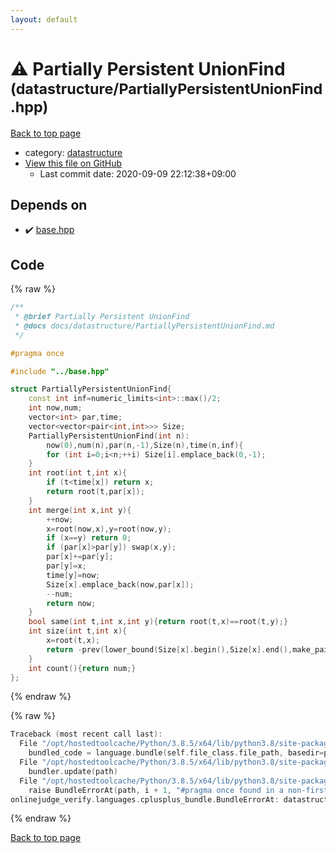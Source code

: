 ```yaml
---
layout: default
---
```


<!-- mathjax config similar to math.stackexchange -->
<script type="text/javascript" async
  src="https://cdnjs.cloudflare.com/ajax/libs/mathjax/2.7.5/MathJax.js?config=TeX-MML-AM_CHTML">
</script>
<script type="text/x-mathjax-config">
  MathJax.Hub.Config({
    TeX: { equationNumbers: { autoNumber: "AMS" }},
    tex2jax: {
      inlineMath: [ ['$','$'] ],
      processEscapes: true
    },
    "HTML-CSS": { matchFontHeight: false },
    displayAlign: "left",
    displayIndent: "2em"
  });
</script>

<script type="text/javascript" src="https://cdnjs.cloudflare.com/ajax/libs/jquery/3.4.1/jquery.min.js"></script>
<script src="https://cdn.jsdelivr.net/npm/jquery-balloon-js@1.1.2/jquery.balloon.min.js" integrity="sha256-ZEYs9VrgAeNuPvs15E39OsyOJaIkXEEt10fzxJ20+2I=" crossorigin="anonymous"></script>
<script type="text/javascript" src="../../assets/js/copy-button.js"></script>
<link rel="stylesheet" href="../../assets/css/copy-button.css" />


# :warning: Partially Persistent UnionFind <small>(datastructure/PartiallyPersistentUnionFind.hpp)</small>

<a href="../../index.html">Back to top page</a>

* category: <a href="../../index.html#8dc87745f885a4cc532acd7b15b8b5fe">datastructure</a>
* <a href="{{ site.github.repository_url }}/blob/master/datastructure/PartiallyPersistentUnionFind.hpp">View this file on GitHub</a>
    - Last commit date: 2020-09-09 22:12:38+09:00




## Depends on

* :heavy_check_mark: <a href="../base.hpp.html">base.hpp</a>


## Code

<a id="unbundled"></a>
{% raw %}
```cpp
/**
 * @brief Partially Persistent UnionFind
 * @docs docs/datastructure/PartiallyPersistentUnionFind.md
 */

#pragma once

#include "../base.hpp"

struct PartiallyPersistentUnionFind{
    const int inf=numeric_limits<int>::max()/2;
    int now,num;
    vector<int> par,time;
    vector<vector<pair<int,int>>> Size;
    PartiallyPersistentUnionFind(int n):
        now(0),num(n),par(n,-1),Size(n),time(n,inf){
        for (int i=0;i<n;++i) Size[i].emplace_back(0,-1);
    }
    int root(int t,int x){
        if (t<time[x]) return x;
        return root(t,par[x]);
    }
    int merge(int x,int y){
        ++now;
        x=root(now,x),y=root(now,y);
        if (x==y) return 0;
        if (par[x]>par[y]) swap(x,y);
        par[x]+=par[y];
        par[y]=x;
        time[y]=now;
        Size[x].emplace_back(now,par[x]);
        --num;
        return now;
    }
    bool same(int t,int x,int y){return root(t,x)==root(t,y);}
    int size(int t,int x){
        x=root(t,x);
        return -prev(lower_bound(Size[x].begin(),Size[x].end(),make_pair(t,0)))->second;
    }
    int count(){return num;}
};
```
{% endraw %}

<a id="bundled"></a>
{% raw %}
```cpp
Traceback (most recent call last):
  File "/opt/hostedtoolcache/Python/3.8.5/x64/lib/python3.8/site-packages/onlinejudge_verify/docs.py", line 349, in write_contents
    bundled_code = language.bundle(self.file_class.file_path, basedir=pathlib.Path.cwd())
  File "/opt/hostedtoolcache/Python/3.8.5/x64/lib/python3.8/site-packages/onlinejudge_verify/languages/cplusplus.py", line 185, in bundle
    bundler.update(path)
  File "/opt/hostedtoolcache/Python/3.8.5/x64/lib/python3.8/site-packages/onlinejudge_verify/languages/cplusplus_bundle.py", line 310, in update
    raise BundleErrorAt(path, i + 1, "#pragma once found in a non-first line")
onlinejudge_verify.languages.cplusplus_bundle.BundleErrorAt: datastructure/PartiallyPersistentUnionFind.hpp: line 6: #pragma once found in a non-first line

```
{% endraw %}

<a href="../../index.html">Back to top page</a>

